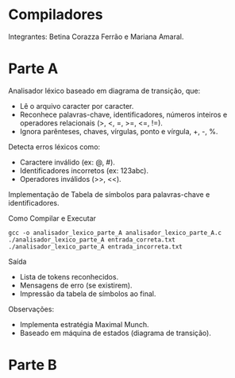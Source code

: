 # Compiladores

Integrantes: Betina Corazza Ferrão e Mariana Amaral.

# Parte A
Analisador léxico baseado em diagrama de transição, que:

- Lê o arquivo caracter por caracter.
- Reconhece palavras-chave, identificadores, números inteiros e operadores relacionais (>, <, =, >=, <=, !=).
- Ignora parênteses, chaves, vírgulas, ponto e vírgula, +, -, %.

Detecta erros léxicos como:
- Caractere inválido (ex: @, #).
- Identificadores incorretos (ex: 123abc).
- Operadores inválidos (>>, <<).

Implementação de Tabela de símbolos para palavras-chave e identificadores.

Como Compilar e Executar
```
gcc -o analisador_lexico_parte_A analisador_lexico_parte_A.c
./analisador_lexico_parte_A entrada_correta.txt
./analisador_lexico_parte_A entrada_incorreta.txt
```

Saída
- Lista de tokens reconhecidos.
- Mensagens de erro (se existirem).
- Impressão da tabela de símbolos ao final.

Observações:
- Implementa estratégia Maximal Munch.
- Baseado em máquina de estados (diagrama de transição).

# Parte B

